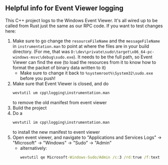 ## Helpful info for Event Viewer logging

This C++ project logs to the Windows Event Viewer. It's all wired up to be called from Rust just the same as our RPC code. If you want to test changes here:

1. Make sure to go change the `resourceFileName` and the `messageFileName` in
   `instrumentation.man` to point at where the files are in your build
   directory. (For me, that was
   `D:\dev\private\sudo\target\x86_64-pc-windows-msvc\debug\sudo.exe`). It needs
   to be the full path, so Event Viewer can find the exe (to load the resources
   from it to know how to format the packet of binary data written to it)
   - Make sure to change it back to `%systemroot%\System32\sudo.exe` before you push!
2. Make sure that Event Viewer is closed, and do
   ```bat
   wevtutil um cpp\logging\instrumentation.man
   ```
   to remove the old manifest from event viewer
3. Build the project
4. Do a
   ```bat
   wevtutil im cpp\logging\instrumentation.man
   ```
   to install the new manifest to event viewer
5. Open event viewer, and navigate to "Applications and Services Logs" ->
   "Microsoft" -> "Windows" -> "Sudo" -> "Admin"
   - alternatively:
     ```bat
     wevtutil qe Microsoft-Windows-Sudo/Admin /c:3 /rd:true /f:text
     ```
